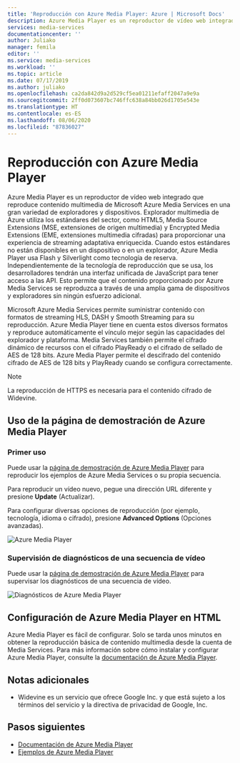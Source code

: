 ```yaml
---
title: 'Reproducción con Azure Media Player: Azure | Microsoft Docs'
description: Azure Media Player es un reproductor de vídeo web integrado que reproduce contenido multimedia de Microsoft Azure Media Services en una gran variedad de exploradores y dispositivos.
services: media-services
documentationcenter: ''
author: Juliako
manager: femila
editor: ''
ms.service: media-services
ms.workload: ''
ms.topic: article
ms.date: 07/17/2019
ms.author: juliako
ms.openlocfilehash: ca2da842d9a2d529cf5ea01211efaff2047a9e9a
ms.sourcegitcommit: 2ff0d073607bc746ffc638a84bb026d1705e543e
ms.translationtype: HT
ms.contentlocale: es-ES
ms.lasthandoff: 08/06/2020
ms.locfileid: "87836027"
---
```

# <a name="playback-with-azure-media-player"></a>Reproducción con Azure Media Player

Azure Media Player es un reproductor de vídeo web integrado que reproduce contenido multimedia de Microsoft Azure Media Services en una gran variedad de exploradores y dispositivos. Explorador multimedia de Azure utiliza los estándares del sector, como HTML5, Media Source Extensions (MSE, extensiones de origen multimedia) y Encrypted Media Extensions (EME, extensiones multimedia cifradas) para proporcionar una experiencia de streaming adaptativa enriquecida. Cuando estos estándares no están disponibles en un dispositivo o en un explorador, Azure Media Player usa Flash y Silverlight como tecnología de reserva. Independientemente de la tecnología de reproducción que se usa, los desarrolladores tendrán una interfaz unificada de JavaScript para tener acceso a las API. Esto permite que el contenido proporcionado por Azure Media Services se reproduzca a través de una amplia gama de dispositivos y exploradores sin ningún esfuerzo adicional.

Microsoft Azure Media Services permite suministrar contenido con formatos de streaming HLS, DASH y Smooth Streaming para su reproducción. Azure Media Player tiene en cuenta estos diversos formatos y reproduce automáticamente el vínculo mejor según las capacidades del explorador y plataforma. Media Services también permite el cifrado dinámico de recursos con el cifrado PlayReady o el cifrado de sellado de AES de 128 bits. Azure Media Player permite el descifrado del contenido cifrado de AES de 128 bits y PlayReady cuando se configura correctamente.

> [!NOTE]
> La reproducción de HTTPS es necesaria para el contenido cifrado de Widevine.

## <a name="use-azure-media-player-demo-page"></a>Uso de la página de demostración de Azure Media Player

### <a name="start-using"></a>Primer uso

Puede usar la [página de demostración de Azure Media Player](https://aka.ms/azuremediaplayer) para reproducir los ejemplos de Azure Media Services o su propia secuencia.  

Para reproducir un vídeo nuevo, pegue una dirección URL diferente y presione **Update** (Actualizar).

Para configurar diversas opciones de reproducción (por ejemplo, tecnología, idioma o cifrado), presione **Advanced Options** (Opciones avanzadas).

![Azure Media Player](./media/azure-media-player/home-page.png)

### <a name="monitor-diagnostics-of-a-video-stream"></a>Supervisión de diagnósticos de una secuencia de vídeo

Puede usar la [página de demostración de Azure Media Player](https://aka.ms/azuremediaplayer) para supervisar los diagnósticos de una secuencia de vídeo.

![Diagnósticos de Azure Media Player](./media/azure-media-player/diagnostics.png)

## <a name="set-up-azure-media-player-in-your-html"></a>Configuración de Azure Media Player en HTML

Azure Media Player es fácil de configurar. Solo se tarda unos minutos en obtener la reproducción básica de contenido multimedia desde la cuenta de Media Services. Para más información sobre cómo instalar y configurar Azure Media Player, consulte la [documentación de Azure Media Player](../azure-media-player/azure-media-player-overview.md).

## <a name="additional-notes"></a>Notas adicionales

* Widevine es un servicio que ofrece Google Inc. y que está sujeto a los términos del servicio y la directiva de privacidad de Google, Inc.

## <a name="next-steps"></a>Pasos siguientes

* [Documentación de Azure Media Player](../azure-media-player/azure-media-player-overview.md)
* [Ejemplos de Azure Media Player](https://github.com/Azure-Samples/azure-media-player-samples)